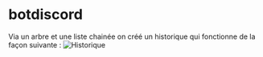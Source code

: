 # botdiscord

Via un arbre et une liste chainée on créé un historique qui fonctionne de la façon suivante :
![Historique](https://github.com/kjuliek/botdiscord/assets/112950414/4304ee0e-af3d-43a5-bb88-f326be87d234)
